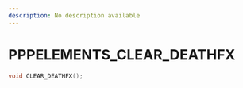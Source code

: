 ```yaml
---
description: No description available 
---
```


# PPPELEMENTS\_CLEAR_DEATHFX

```cpp
void CLEAR_DEATHFX();
```